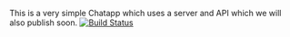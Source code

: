 
This is a very simple Chatapp which uses a server and API which we will also publish soon.
[![Build Status](https://travis-ci.com/mhaas2-tgm/SimplChat.svg?branch=master)](https://travis-ci.com/mhaas2-tgm/SimplChat)
